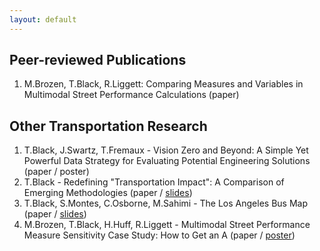 ```yaml
---
layout: default
---
```


## Peer-reviewed Publications

1. M.Brozen, T.Black, R.Liggett: Comparing Measures and Variables in Multimodal Street Performance Calculations (paper)

## Other Transportation Research

1. T.Black, J.Swartz, T.Fremaux - Vision Zero and Beyond: A Simple Yet Powerful Data Strategy for Evaluating Potential Engineering Solutions (paper / poster)
2. T.Black - Redefining "Transportation Impact": A Comparison of Emerging Methodologies (paper / [slides](documents/TRB2015_SB743_Slides.pdf))
3. T.Black, S.Montes, C.Osborne, M.Sahimi - The Los Angeles Bus Map (paper / [slides](documents/TRB2015_LABusMap_Slides.pdf))
4. M.Brozen, T.Black, H.Huff, R.Liggett - Multimodal Street Performance Measure Sensitivity Case Study: How to Get an A (paper / [poster](documents/TRB2015_MMLOS_Poster.pdf))
